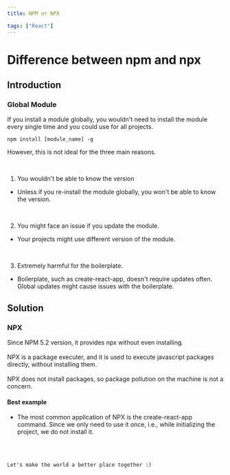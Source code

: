 ```yaml
---
title: NPM or NPX

tags: ["React"]
---
```


# Difference between npm and npx

## Introduction

### Global Module
If you install a module globally, you wouldn't need to install the module every single time and you could use for all projects.
<br>

``` node
npm install [module_name] -g
```

However, this is not ideal for the three main reasons.

<br>

1. You wouldn't be able to know the version
- Unless if you re-install the module globally, you won't be able to know the version.

<br>

2. You might face an issue if you update the module.
- Your projects might use different version of the module.

<br>

3. Extremely harmful for the boilerplate.
- Boilerplate, such as create-react-app, doesn't require updates often. Global updates might cause issues with the boilerplate.

## Solution

### NPX
Since NPM 5.2 version, it provides npx without even installing.
<br>
<br>
NPX is a package executer, and it is used to execute javascript packages directly, without installing them. 
<br>
<br>
NPX does not install packages, so package pollution on the machine is not a concern.

#### Best example
- The most common application of NPX is the create-react-app command. Since we only need to use it once, i.e., while initializing the project, we do not install it. 



<br>
<br>
<TagLinks />

```
Let's make the world a better place together :)
```

<!-- <Comment />  -->
